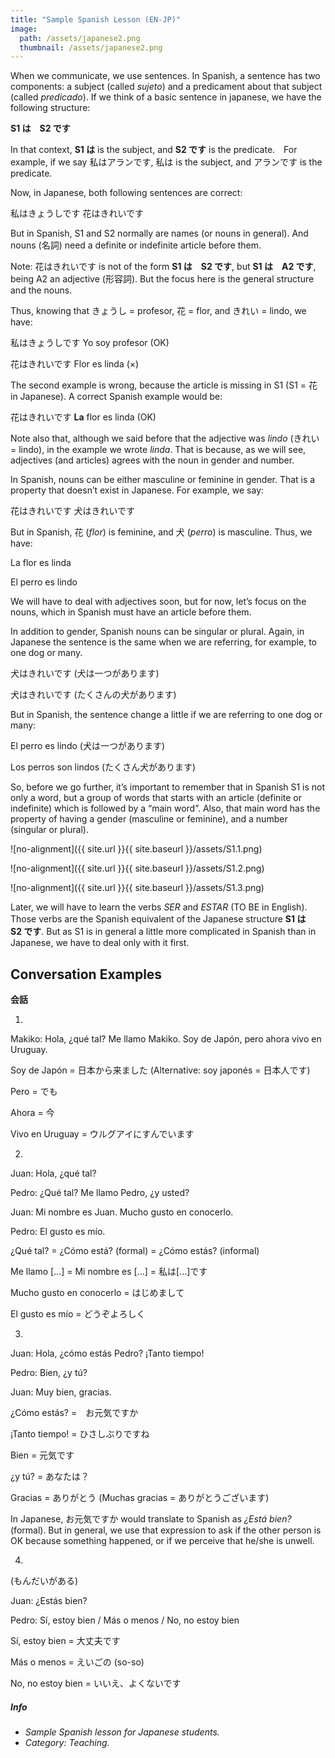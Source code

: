 ```yaml
---
title: "Sample Spanish Lesson (EN-JP)"
image: 
  path: /assets/japanese2.png
  thumbnail: /assets/japanese2.png
---
```


When we communicate, we use sentences. In Spanish, a sentence has two components: a subject (called _sujeto_) and a predicament about that subject (called _predicado_).
If we think of a basic sentence in japanese, we have the following structure:

**S1 は　S2 です**

In that context, **S1 は**  is the subject, and **S2 です** is the predicate.　For example, if we say 私はアランです, 私は is the subject, and アランです is the predicate.

Now, in Japanese, both following sentences are correct:

私はきょうしです
花はきれいです

But in Spanish, S1 and S2 normally are names (or nouns in general). And nouns (名詞) need a definite or indefinite article before them.

Note: 花はきれいです is not of the form **S1 は　S2 です**, but **S1 は　A2 です**, being A2 an adjective (形容詞). But the focus here is the general structure and the nouns.

Thus, knowing that きょうし = profesor, 花 = flor, and きれい = lindo, we have:

私はきょうしです	Yo soy profesor (OK)

花はきれいです	Flor es linda (×)	

The second example is wrong, because the article is missing in S1 (S1 = 花 in Japanese). A correct Spanish example would be:

花はきれいです	**La** flor es linda (OK)

Note also that, although we said before that the adjective was _lindo_ (きれい = lindo), in the example we wrote _linda_. That is because, as we will see, adjectives (and articles) agrees with the noun in gender and number.

In Spanish, nouns can be either masculine or feminine in gender. That is a property that doesn’t exist in Japanese. For example, we say:

花はきれいです
犬はきれいです

But in Spanish, 花 (_flor_) is feminine, and 犬 (_perro_) is masculine. Thus, we have:

La flor es linda

El perro es lindo

We will have to deal with adjectives soon, but for now, let’s focus on the nouns, which in Spanish must have an article before them.

In addition to gender, Spanish nouns can be singular or plural. Again, in Japanese the sentence is the same when we are referring, for example, to one dog or many.

犬はきれいです	(犬は一つがあります)

犬はきれいです	(たくさんの犬があります)

But in Spanish, the sentence change a little if we are referring to one dog or many:

El perro es lindo	(犬は一つがあります)

Los perros son lindos	(たくさん犬があります)

So, before we go further, it’s important to remember that in Spanish S1 is not only a word, but a group of words that starts with an article (definite or indefinite) which is followed by a “main word”. Also, that main word has the property of having a gender (masculine or feminine), and a number (singular or plural).

![no-alignment]({{ site.url }}{{ site.baseurl }}/assets/S1.1.png)

![no-alignment]({{ site.url }}{{ site.baseurl }}/assets/S1.2.png)

![no-alignment]({{ site.url }}{{ site.baseurl }}/assets/S1.3.png)

Later, we will have to learn the verbs _SER_ and _ESTAR_ (TO BE in English). Those verbs are the Spanish equivalent of the Japanese structure **S1 は　S2 です**. But as S1 is in general a little more complicated in Spanish than in Japanese, we have to deal only with it first.

## Conversation Examples

**会話**

1)
Makiko: Hola, ¿qué tal? Me llamo Makiko. Soy de Japón, pero ahora vivo en Uruguay.

Soy de Japón = 日本から来ました
(Alternative: soy japonés = 日本人です)

Pero = でも

Ahora = 今

Vivo en Uruguay = ウルグアイにすんでいます

2)
Juan: Hola, ¿qué tal?

Pedro: ¿Qué tal? Me llamo Pedro, ¿y usted?

Juan: Mi nombre es Juan. Mucho gusto en conocerlo.

Pedro: El gusto es mío.

¿Qué tal? = ¿Cómo está? (formal) = ¿Cómo estás? (informal)

Me llamo [...] = Mi nombre es […] = 私は[...]です

Mucho gusto en conocerlo = はじめまして

El gusto es mío = どうぞよろしく

3)
Juan: Hola, ¿cómo estás Pedro? ¡Tanto tiempo!

Pedro: Bien, ¿y tú?

Juan: Muy bien, gracias.

¿Cómo estás? =　お元気ですか

¡Tanto tiempo! = ひさしぶりですね

Bien = 元気です

¿y tú? = あなたは？

Gracias = ありがとう (Muchas gracias = ありがとうございます)


In Japanese, お元気ですか would translate to Spanish as _¿Está bien?_ (formal). But in general, we use that expression to ask if the other person is OK because something happened, or if we perceive that he/she is unwell.

4)
(もんだいがある)

Juan: ¿Estás bien?

Pedro: Sí, estoy bien / Más o menos / No, no estoy bien

Sí, estoy bien = 大丈夫です

Más o menos = えいごの (so-so)

No, no estoy bien = いいえ、よくないです

##### _Info_
- _Sample Spanish lesson for Japanese students._
- _Category: Teaching._

